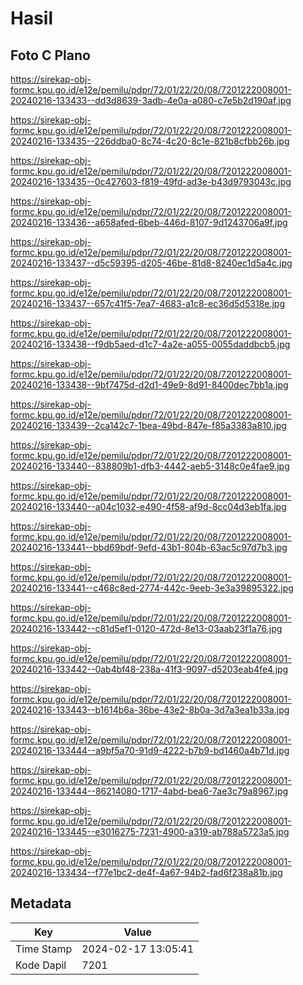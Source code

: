 # Hasil

## Foto C Plano

https://sirekap-obj-formc.kpu.go.id/e12e/pemilu/pdpr/72/01/22/20/08/7201222008001-20240216-133433--dd3d8639-3adb-4e0a-a080-c7e5b2d190af.jpg

https://sirekap-obj-formc.kpu.go.id/e12e/pemilu/pdpr/72/01/22/20/08/7201222008001-20240216-133435--226ddba0-8c74-4c20-8c1e-821b8cfbb26b.jpg

https://sirekap-obj-formc.kpu.go.id/e12e/pemilu/pdpr/72/01/22/20/08/7201222008001-20240216-133435--0c427603-f819-49fd-ad3e-b43d9793043c.jpg

https://sirekap-obj-formc.kpu.go.id/e12e/pemilu/pdpr/72/01/22/20/08/7201222008001-20240216-133436--a658afed-6beb-446d-8107-9d1243706a9f.jpg

https://sirekap-obj-formc.kpu.go.id/e12e/pemilu/pdpr/72/01/22/20/08/7201222008001-20240216-133437--d5c59395-d205-46be-81d8-8240ec1d5a4c.jpg

https://sirekap-obj-formc.kpu.go.id/e12e/pemilu/pdpr/72/01/22/20/08/7201222008001-20240216-133437--657c41f5-7ea7-4683-a1c8-ec36d5d5318e.jpg

https://sirekap-obj-formc.kpu.go.id/e12e/pemilu/pdpr/72/01/22/20/08/7201222008001-20240216-133438--f9db5aed-d1c7-4a2e-a055-0055daddbcb5.jpg

https://sirekap-obj-formc.kpu.go.id/e12e/pemilu/pdpr/72/01/22/20/08/7201222008001-20240216-133438--9bf7475d-d2d1-49e9-8d91-8400dec7bb1a.jpg

https://sirekap-obj-formc.kpu.go.id/e12e/pemilu/pdpr/72/01/22/20/08/7201222008001-20240216-133439--2ca142c7-1bea-49bd-847e-f85a3383a810.jpg

https://sirekap-obj-formc.kpu.go.id/e12e/pemilu/pdpr/72/01/22/20/08/7201222008001-20240216-133440--838809b1-dfb3-4442-aeb5-3148c0e4fae9.jpg

https://sirekap-obj-formc.kpu.go.id/e12e/pemilu/pdpr/72/01/22/20/08/7201222008001-20240216-133440--a04c1032-e490-4f58-af9d-8cc04d3eb1fa.jpg

https://sirekap-obj-formc.kpu.go.id/e12e/pemilu/pdpr/72/01/22/20/08/7201222008001-20240216-133441--bbd69bdf-9efd-43b1-804b-63ac5c97d7b3.jpg

https://sirekap-obj-formc.kpu.go.id/e12e/pemilu/pdpr/72/01/22/20/08/7201222008001-20240216-133441--c468c8ed-2774-442c-9eeb-3e3a39895322.jpg

https://sirekap-obj-formc.kpu.go.id/e12e/pemilu/pdpr/72/01/22/20/08/7201222008001-20240216-133442--c81d5ef1-0120-472d-8e13-03aab23f1a76.jpg

https://sirekap-obj-formc.kpu.go.id/e12e/pemilu/pdpr/72/01/22/20/08/7201222008001-20240216-133442--0ab4bf48-238a-41f3-9097-d5203eab4fe4.jpg

https://sirekap-obj-formc.kpu.go.id/e12e/pemilu/pdpr/72/01/22/20/08/7201222008001-20240216-133443--b1614b6a-36be-43e2-8b0a-3d7a3ea1b33a.jpg

https://sirekap-obj-formc.kpu.go.id/e12e/pemilu/pdpr/72/01/22/20/08/7201222008001-20240216-133444--a9bf5a70-91d9-4222-b7b9-bd1460a4b71d.jpg

https://sirekap-obj-formc.kpu.go.id/e12e/pemilu/pdpr/72/01/22/20/08/7201222008001-20240216-133444--86214080-1717-4abd-bea6-7ae3c79a8967.jpg

https://sirekap-obj-formc.kpu.go.id/e12e/pemilu/pdpr/72/01/22/20/08/7201222008001-20240216-133445--e3016275-7231-4900-a319-ab788a5723a5.jpg

https://sirekap-obj-formc.kpu.go.id/e12e/pemilu/pdpr/72/01/22/20/08/7201222008001-20240216-133434--f77e1bc2-de4f-4a67-94b2-fad6f238a81b.jpg


## Metadata

| Key        | Value               |
| ---------- | ------------------- |
| Time Stamp | 2024-02-17 13:05:41 |
| Kode Dapil | 7201                |



